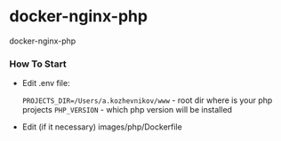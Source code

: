 # docker-nginx-php
docker-nginx-php

### How To Start

* Edit .env file:
  
  `PROJECTS_DIR=/Users/a.kozhevnikov/www` - root dir where is your php projects 
  `PHP_VERSION` - which php version will be installed

* Edit (if it necessary) images/php/Dockerfile